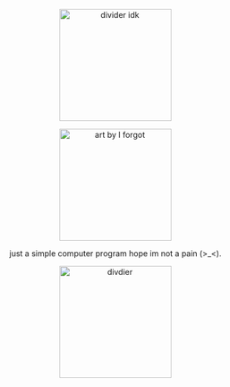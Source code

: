 <p align="center">
    <img width="200" src="https://64.media.tumblr.com/93ae941a35ddd626d6af4374120b20a5/bac04115983361cf-a6/s1280x1920/a7bd4e0242a62d938e19e2f82e891c814a0bf663.pnj" alt="divider idk">
</p>
<p align="center">
    <img width="200" src="https://i.imgur.com/DIiHSNV.png" alt="art by I forgot">
</p>
<p align="center">
just a simple computer program
hope im not a pain (>_<). 
</p>
<p align="center">
    <img width="200" src="https://64.media.tumblr.com/93ae941a35ddd626d6af4374120b20a5/bac04115983361cf-a6/s1280x1920/a7bd4e0242a62d938e19e2f82e891c814a0bf663.pnj" alt="divdier">
</p>

